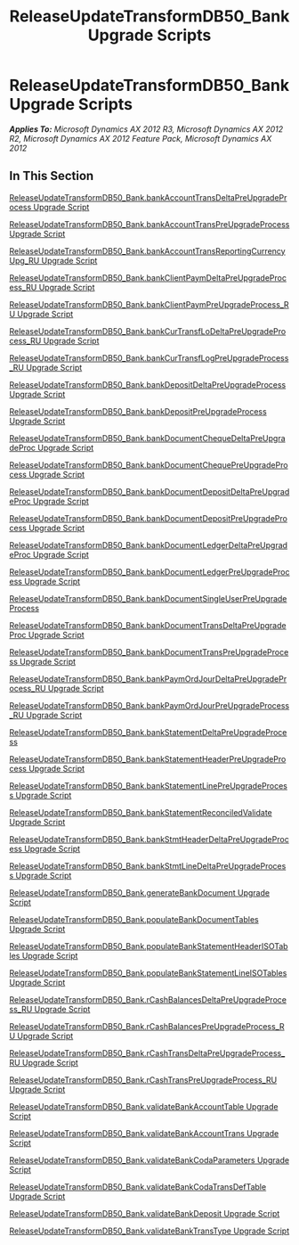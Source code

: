 ﻿---
title: ReleaseUpdateTransformDB50_Bank Upgrade Scripts
TOCTitle: ReleaseUpdateTransformDB50_Bank Upgrade Scripts
ms:assetid: 0a001db5-2acb-49ae-a76a-2bed70361b76
ms:mtpsurl: https://msdn.microsoft.com/en-us/library/JJ735607(v=AX.60)
ms:contentKeyID: 49706517
ms.date: 05/18/2015
mtps_version: v=AX.60
---

# ReleaseUpdateTransformDB50\_Bank Upgrade Scripts 


_**Applies To:** Microsoft Dynamics AX 2012 R3, Microsoft Dynamics AX 2012 R2, Microsoft Dynamics AX 2012 Feature Pack, Microsoft Dynamics AX 2012_

## In This Section

[ReleaseUpdateTransformDB50\_Bank.bankAccountTransDeltaPreUpgradeProcess Upgrade Script](releaseupdatetransformdb50-bank-bankaccounttransdeltapreupgradeprocess-upgrade-script.md)

[ReleaseUpdateTransformDB50\_Bank.bankAccountTransPreUpgradeProcess Upgrade Script](releaseupdatetransformdb50-bank-bankaccounttranspreupgradeprocess-upgrade-script.md)

[ReleaseUpdateTransformDB50\_Bank.bankAccountTransReportingCurrencyUpg\_RU Upgrade Script](releaseupdatetransformdb50-bank-bankaccounttransreportingcurrencyupg-ru-upgrade-script.md)

[ReleaseUpdateTransformDB50\_Bank.bankClientPaymDeltaPreUpgradeProcess\_RU Upgrade Script](releaseupdatetransformdb50-bank-bankclientpaymdeltapreupgradeprocess-ru-upgrade-script.md)

[ReleaseUpdateTransformDB50\_Bank.bankClientPaymPreUpgradeProcess\_RU Upgrade Script](releaseupdatetransformdb50-bank-bankclientpaympreupgradeprocess-ru-upgrade-script.md)

[ReleaseUpdateTransformDB50\_Bank.bankCurTransfLoDeltaPreUpgradeProcess\_RU Upgrade Script](releaseupdatetransformdb50-bank-bankcurtransflodeltapreupgradeprocess-ru-upgrade-script.md)

[ReleaseUpdateTransformDB50\_Bank.bankCurTransfLogPreUpgradeProcess\_RU Upgrade Script](releaseupdatetransformdb50-bank-bankcurtransflogpreupgradeprocess-ru-upgrade-script.md)

[ReleaseUpdateTransformDB50\_Bank.bankDepositDeltaPreUpgradeProcess Upgrade Script](releaseupdatetransformdb50-bank-bankdepositdeltapreupgradeprocess-upgrade-script.md)

[ReleaseUpdateTransformDB50\_Bank.bankDepositPreUpgradeProcess Upgrade Script](releaseupdatetransformdb50-bank-bankdepositpreupgradeprocess-upgrade-script.md)

[ReleaseUpdateTransformDB50\_Bank.bankDocumentChequeDeltaPreUpgradeProc Upgrade Script](releaseupdatetransformdb50-bank-bankdocumentchequedeltapreupgradeproc-upgrade-script.md)

[ReleaseUpdateTransformDB50\_Bank.bankDocumentChequePreUpgradeProcess Upgrade Script](releaseupdatetransformdb50-bank-bankdocumentchequepreupgradeprocess-upgrade-script.md)

[ReleaseUpdateTransformDB50\_Bank.bankDocumentDepositDeltaPreUpgradeProc Upgrade Script](releaseupdatetransformdb50-bank-bankdocumentdepositdeltapreupgradeproc-upgrade-script.md)

[ReleaseUpdateTransformDB50\_Bank.bankDocumentDepositPreUpgradeProcess Upgrade Script](releaseupdatetransformdb50-bank-bankdocumentdepositpreupgradeprocess-upgrade-script.md)

[ReleaseUpdateTransformDB50\_Bank.bankDocumentLedgerDeltaPreUpgradeProc Upgrade Script](releaseupdatetransformdb50-bank-bankdocumentledgerdeltapreupgradeproc-upgrade-script.md)

[ReleaseUpdateTransformDB50\_Bank.bankDocumentLedgerPreUpgradeProcess Upgrade Script](releaseupdatetransformdb50-bank-bankdocumentledgerpreupgradeprocess-upgrade-script.md)

[ReleaseUpdateTransformDB50\_Bank.bankDocumentSingleUserPreUpgradeProcess](releaseupdatetransformdb50-bank-bankdocumentsingleuserpreupgradeprocess.md)

[ReleaseUpdateTransformDB50\_Bank.bankDocumentTransDeltaPreUpgradeProc Upgrade Script](releaseupdatetransformdb50-bank-bankdocumenttransdeltapreupgradeproc-upgrade-script.md)

[ReleaseUpdateTransformDB50\_Bank.bankDocumentTransPreUpgradeProcess Upgrade Script](releaseupdatetransformdb50-bank-bankdocumenttranspreupgradeprocess-upgrade-script.md)

[ReleaseUpdateTransformDB50\_Bank.bankPaymOrdJourDeltaPreUpgradeProcess\_RU Upgrade Script](releaseupdatetransformdb50-bank-bankpaymordjourdeltapreupgradeprocess-ru-upgrade-script.md)

[ReleaseUpdateTransformDB50\_Bank.bankPaymOrdJourPreUpgradeProcess\_RU Upgrade Script](releaseupdatetransformdb50-bank-bankpaymordjourpreupgradeprocess-ru-upgrade-script.md)

[ReleaseUpdateTransformDB50\_Bank.bankStatementDeltaPreUpgradeProcess](releaseupdatetransformdb50-bank-bankstatementdeltapreupgradeprocess.md)

[ReleaseUpdateTransformDB50\_Bank.bankStatementHeaderPreUpgradeProcess Upgrade Script](releaseupdatetransformdb50-bank-bankstatementheaderpreupgradeprocess-upgrade-script.md)

[ReleaseUpdateTransformDB50\_Bank.bankStatementLinePreUpgradeProcess Upgrade Script](releaseupdatetransformdb50-bank-bankstatementlinepreupgradeprocess-upgrade-script.md)

[ReleaseUpdateTransformDB50\_Bank.bankStatementReconciledValidate Upgrade Script](releaseupdatetransformdb50-bank-bankstatementreconciledvalidate-upgrade-script.md)

[ReleaseUpdateTransformDB50\_Bank.bankStmtHeaderDeltaPreUpgradeProcess Upgrade Script](releaseupdatetransformdb50-bank-bankstmtheaderdeltapreupgradeprocess-upgrade-script.md)

[ReleaseUpdateTransformDB50\_Bank.bankStmtLineDeltaPreUpgradeProcess Upgrade Script](releaseupdatetransformdb50-bank-bankstmtlinedeltapreupgradeprocess-upgrade-script.md)

[ReleaseUpdateTransformDB50\_Bank.generateBankDocument Upgrade Script](releaseupdatetransformdb50-bank-generatebankdocument-upgrade-script.md)

[ReleaseUpdateTransformDB50\_Bank.populateBankDocumentTables Upgrade Script](releaseupdatetransformdb50-bank-populatebankdocumenttables-upgrade-script.md)

[ReleaseUpdateTransformDB50\_Bank.populateBankStatementHeaderISOTables Upgrade Script](releaseupdatetransformdb50-bank-populatebankstatementheaderisotables-upgrade-script.md)

[ReleaseUpdateTransformDB50\_Bank.populateBankStatementLineISOTables Upgrade Script](releaseupdatetransformdb50-bank-populatebankstatementlineisotables-upgrade-script.md)

[ReleaseUpdateTransformDB50\_Bank.rCashBalancesDeltaPreUpgradeProcess\_RU Upgrade Script](releaseupdatetransformdb50-bank-rcashbalancesdeltapreupgradeprocess-ru-upgrade-script.md)

[ReleaseUpdateTransformDB50\_Bank.rCashBalancesPreUpgradeProcess\_RU Upgrade Script](releaseupdatetransformdb50-bank-rcashbalancespreupgradeprocess-ru-upgrade-script.md)

[ReleaseUpdateTransformDB50\_Bank.rCashTransDeltaPreUpgradeProcess\_RU Upgrade Script](releaseupdatetransformdb50-bank-rcashtransdeltapreupgradeprocess-ru-upgrade-script.md)

[ReleaseUpdateTransformDB50\_Bank.rCashTransPreUpgradeProcess\_RU Upgrade Script](releaseupdatetransformdb50-bank-rcashtranspreupgradeprocess-ru-upgrade-script.md)

[ReleaseUpdateTransformDB50\_Bank.validateBankAccountTable Upgrade Script](releaseupdatetransformdb50-bank-validatebankaccounttable-upgrade-script.md)

[ReleaseUpdateTransformDB50\_Bank.validateBankAccountTrans Upgrade Script](releaseupdatetransformdb50-bank-validatebankaccounttrans-upgrade-script.md)

[ReleaseUpdateTransformDB50\_Bank.validateBankCodaParameters Upgrade Script](releaseupdatetransformdb50-bank-validatebankcodaparameters-upgrade-script.md)

[ReleaseUpdateTransformDB50\_Bank.validateBankCodaTransDefTable Upgrade Script](releaseupdatetransformdb50-bank-validatebankcodatransdeftable-upgrade-script.md)

[ReleaseUpdateTransformDB50\_Bank.validateBankDeposit Upgrade Script](releaseupdatetransformdb50-bank-validatebankdeposit-upgrade-script.md)

[ReleaseUpdateTransformDB50\_Bank.validateBankTransType Upgrade Script](releaseupdatetransformdb50-bank-validatebanktranstype-upgrade-script.md)

  


